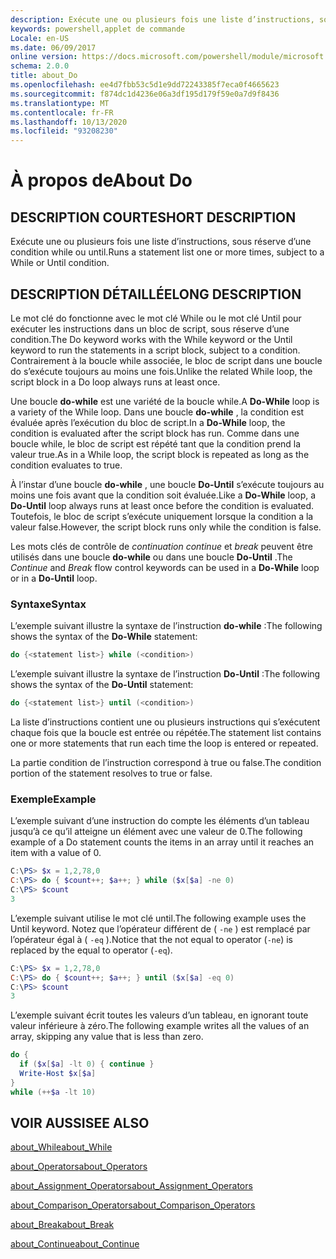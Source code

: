 ```yaml
---
description: Exécute une ou plusieurs fois une liste d’instructions, sous réserve d’une condition while ou until.
keywords: powershell,applet de commande
Locale: en-US
ms.date: 06/09/2017
online version: https://docs.microsoft.com/powershell/module/microsoft.powershell.core/about/about_do?view=powershell-7&WT.mc_id=ps-gethelp
schema: 2.0.0
title: about_Do
ms.openlocfilehash: ee4d7fbb53c5d1e9dd72243385f7eca0f4665623
ms.sourcegitcommit: f874dc1d4236e06a3df195d179f59e0a7d9f8436
ms.translationtype: MT
ms.contentlocale: fr-FR
ms.lasthandoff: 10/13/2020
ms.locfileid: "93208230"
---
```

# <a name="about-do"></a><span data-ttu-id="96dce-104">À propos de</span><span class="sxs-lookup"><span data-stu-id="96dce-104">About Do</span></span>

## <a name="short-description"></a><span data-ttu-id="96dce-105">DESCRIPTION COURTE</span><span class="sxs-lookup"><span data-stu-id="96dce-105">SHORT DESCRIPTION</span></span>
<span data-ttu-id="96dce-106">Exécute une ou plusieurs fois une liste d’instructions, sous réserve d’une condition while ou until.</span><span class="sxs-lookup"><span data-stu-id="96dce-106">Runs a statement list one or more times, subject to a While or Until condition.</span></span>

## <a name="long-description"></a><span data-ttu-id="96dce-107">DESCRIPTION DÉTAILLÉE</span><span class="sxs-lookup"><span data-stu-id="96dce-107">LONG DESCRIPTION</span></span>

<span data-ttu-id="96dce-108">Le mot clé do fonctionne avec le mot clé While ou le mot clé Until pour exécuter les instructions dans un bloc de script, sous réserve d’une condition.</span><span class="sxs-lookup"><span data-stu-id="96dce-108">The Do keyword works with the While keyword or the Until keyword to run the statements in a script block, subject to a condition.</span></span> <span data-ttu-id="96dce-109">Contrairement à la boucle while associée, le bloc de script dans une boucle do s’exécute toujours au moins une fois.</span><span class="sxs-lookup"><span data-stu-id="96dce-109">Unlike the related While loop, the script block in a Do loop always runs at least once.</span></span>

<span data-ttu-id="96dce-110">Une boucle **do-while** est une variété de la boucle while.</span><span class="sxs-lookup"><span data-stu-id="96dce-110">A **Do-While** loop is a variety of the While loop.</span></span> <span data-ttu-id="96dce-111">Dans une boucle **do-while** , la condition est évaluée après l’exécution du bloc de script.</span><span class="sxs-lookup"><span data-stu-id="96dce-111">In a **Do-While** loop, the condition is evaluated after the script block has run.</span></span> <span data-ttu-id="96dce-112">Comme dans une boucle while, le bloc de script est répété tant que la condition prend la valeur true.</span><span class="sxs-lookup"><span data-stu-id="96dce-112">As in a While loop, the script block is repeated as long as the condition evaluates to true.</span></span>

<span data-ttu-id="96dce-113">À l’instar d’une boucle **do-while** , une boucle **Do-Until** s’exécute toujours au moins une fois avant que la condition soit évaluée.</span><span class="sxs-lookup"><span data-stu-id="96dce-113">Like a **Do-While** loop, a **Do-Until** loop always runs at least once before the condition is evaluated.</span></span> <span data-ttu-id="96dce-114">Toutefois, le bloc de script s’exécute uniquement lorsque la condition a la valeur false.</span><span class="sxs-lookup"><span data-stu-id="96dce-114">However, the script block runs only while the condition is false.</span></span>

<span data-ttu-id="96dce-115">Les mots clés de contrôle de *continuation continue* et *break* peuvent être utilisés dans une boucle **do-while** ou dans une boucle **Do-Until** .</span><span class="sxs-lookup"><span data-stu-id="96dce-115">The *Continue* and *Break* flow control keywords can be used in a **Do-While** loop or in a **Do-Until** loop.</span></span>

### <a name="syntax"></a><span data-ttu-id="96dce-116">Syntaxe</span><span class="sxs-lookup"><span data-stu-id="96dce-116">Syntax</span></span>

<span data-ttu-id="96dce-117">L’exemple suivant illustre la syntaxe de l’instruction **do-while** :</span><span class="sxs-lookup"><span data-stu-id="96dce-117">The following shows the syntax of the **Do-While** statement:</span></span>

```powershell
do {<statement list>} while (<condition>)
```

<span data-ttu-id="96dce-118">L’exemple suivant illustre la syntaxe de l’instruction **Do-Until** :</span><span class="sxs-lookup"><span data-stu-id="96dce-118">The following shows the syntax of the **Do-Until** statement:</span></span>

```powershell
do {<statement list>} until (<condition>)
```

<span data-ttu-id="96dce-119">La liste d’instructions contient une ou plusieurs instructions qui s’exécutent chaque fois que la boucle est entrée ou répétée.</span><span class="sxs-lookup"><span data-stu-id="96dce-119">The statement list contains one or more statements that run each time the loop is entered or repeated.</span></span>

<span data-ttu-id="96dce-120">La partie condition de l’instruction correspond à true ou false.</span><span class="sxs-lookup"><span data-stu-id="96dce-120">The condition portion of the statement resolves to true or false.</span></span>

### <a name="example"></a><span data-ttu-id="96dce-121">Exemple</span><span class="sxs-lookup"><span data-stu-id="96dce-121">Example</span></span>

<span data-ttu-id="96dce-122">L’exemple suivant d’une instruction do compte les éléments d’un tableau jusqu’à ce qu’il atteigne un élément avec une valeur de 0.</span><span class="sxs-lookup"><span data-stu-id="96dce-122">The following example of a Do statement counts the items in an array until it reaches an item with a value of 0.</span></span>

```powershell
C:\PS> $x = 1,2,78,0
C:\PS> do { $count++; $a++; } while ($x[$a] -ne 0)
C:\PS> $count
3
```

<span data-ttu-id="96dce-123">L’exemple suivant utilise le mot clé until.</span><span class="sxs-lookup"><span data-stu-id="96dce-123">The following example uses the Until keyword.</span></span> <span data-ttu-id="96dce-124">Notez que l’opérateur différent de ( `-ne` ) est remplacé par l’opérateur égal à ( `-eq` ).</span><span class="sxs-lookup"><span data-stu-id="96dce-124">Notice that the not equal to operator (`-ne`) is replaced by the equal to operator (`-eq`).</span></span>

```powershell
C:\PS> $x = 1,2,78,0
C:\PS> do { $count++; $a++; } until ($x[$a] -eq 0)
C:\PS> $count
3
```

<span data-ttu-id="96dce-125">L’exemple suivant écrit toutes les valeurs d’un tableau, en ignorant toute valeur inférieure à zéro.</span><span class="sxs-lookup"><span data-stu-id="96dce-125">The following example writes all the values of an array, skipping any value that is less than zero.</span></span>

```powershell
do {
  if ($x[$a] -lt 0) { continue }
  Write-Host $x[$a]
}
while (++$a -lt 10)
```

## <a name="see-also"></a><span data-ttu-id="96dce-126">VOIR AUSSI</span><span class="sxs-lookup"><span data-stu-id="96dce-126">SEE ALSO</span></span>

[<span data-ttu-id="96dce-127">about_While</span><span class="sxs-lookup"><span data-stu-id="96dce-127">about_While</span></span>](about_While.md)

[<span data-ttu-id="96dce-128">about_Operators</span><span class="sxs-lookup"><span data-stu-id="96dce-128">about_Operators</span></span>](about_Operators.md)

[<span data-ttu-id="96dce-129">about_Assignment_Operators</span><span class="sxs-lookup"><span data-stu-id="96dce-129">about_Assignment_Operators</span></span>](about_Assignment_Operators.md)

[<span data-ttu-id="96dce-130">about_Comparison_Operators</span><span class="sxs-lookup"><span data-stu-id="96dce-130">about_Comparison_Operators</span></span>](about_Comparison_Operators.md)

[<span data-ttu-id="96dce-131">about_Break</span><span class="sxs-lookup"><span data-stu-id="96dce-131">about_Break</span></span>](about_Break.md)

[<span data-ttu-id="96dce-132">about_Continue</span><span class="sxs-lookup"><span data-stu-id="96dce-132">about_Continue</span></span>](about_Continue.md)
